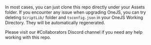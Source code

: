 In most cases, you can just clone this repo directly under your Assets folder. If you encounter any issue when upgrading OneJS, you can try deleting `ScriptLib/` folder and `tsconfig.json` in your OneJS Working Directory. They will be automatically regenerated.

Please visit our #Collaborators Discord channel if you need any help working with this repo.